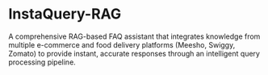 # InstaQuery-RAG
A comprehensive RAG-based FAQ assistant that integrates knowledge from multiple e-commerce and food delivery platforms (Meesho, Swiggy, Zomato) to provide instant, accurate responses through an intelligent query processing pipeline.
